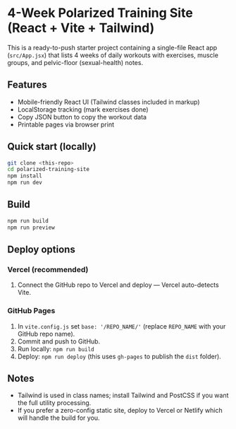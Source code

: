 # 4-Week Polarized Training Site (React + Vite + Tailwind)

This is a ready-to-push starter project containing a single-file React app (`src/App.jsx`) that lists 4 weeks of daily workouts with exercises, muscle groups, and pelvic-floor (sexual-health) notes.

## Features
- Mobile-friendly React UI (Tailwind classes included in markup)
- LocalStorage tracking (mark exercises done)
- Copy JSON button to copy the workout data
- Printable pages via browser print

## Quick start (locally)
```bash
git clone <this-repo>
cd polarized-training-site
npm install
npm run dev
```

## Build
```bash
npm run build
npm run preview
```

## Deploy options
### Vercel (recommended)
1. Connect the GitHub repo to Vercel and deploy — Vercel auto-detects Vite.

### GitHub Pages
1. In `vite.config.js` set `base: '/REPO_NAME/'` (replace `REPO_NAME` with your GitHub repo name).
2. Commit and push to GitHub.
3. Run locally: `npm run build`
4. Deploy: `npm run deploy` (this uses `gh-pages` to publish the `dist` folder).

## Notes
- Tailwind is used in class names; install Tailwind and PostCSS if you want the full utility processing.
- If you prefer a zero-config static site, deploy to Vercel or Netlify which will handle the build for you.
